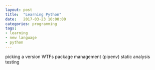 ```yaml
---
layout: post
title:  "Learning Python"
date:   2017-03-23 10:00:00
categories: programming
tags:
- learning
- new language
- python
---
```


picking a version
WTFs
package management (pipenv)
static analysis
testing


